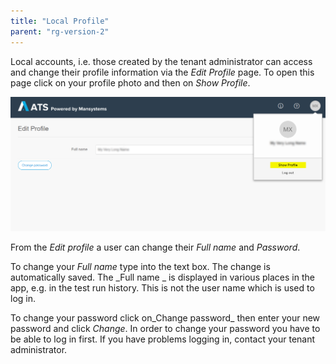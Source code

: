 ```yaml
---
title: "Local Profile"
parent: "rg-version-2"
---
```


Local accounts, i.e. those created by the tenant administrator can access and change their profile information via the _Edit Profile_ page.
To open this page click on your profile photo and then on _Show Profile_.

![Edit profile page](attachments/profile/profile.png)

From the _Edit profile_ a user can change their _Full name_ and _Password_. 

To change your _Full name_ type into the text box. The change is automatically saved. The _Full name _ is displayed in various places in the app, e.g. in the test run history. This is not the user name which is used to log in.

To change your password click on_Change password_ then enter your new password and click _Change_.
In order to change your password you have to be able to log in first. If you have problems logging in, contact your tenant administrator.



